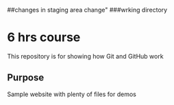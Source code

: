 ##changes in staging area change"
###wrking directory
# 6 hrs course

This repository is for showing how Git and GitHub work

## Purpose

Sample website with plenty of files for demos